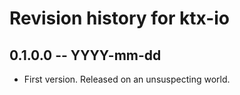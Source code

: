 # Revision history for ktx-io

## 0.1.0.0 -- YYYY-mm-dd

* First version. Released on an unsuspecting world.
